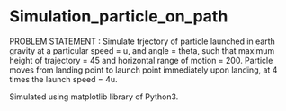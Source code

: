 # Simulation_particle_on_path

PROBLEM STATEMENT :  Simulate trjectory of particle launched in earth gravity at a particular speed = u, and angle = theta, such that 
                     maximum height of trajectory = 45 and horizontal range of motion = 200.
                     Particle moves from landing point to launch point immediately upon landing, at 4 times the launch speed = 4u.
                     
Simulated using matplotlib library of Python3.
